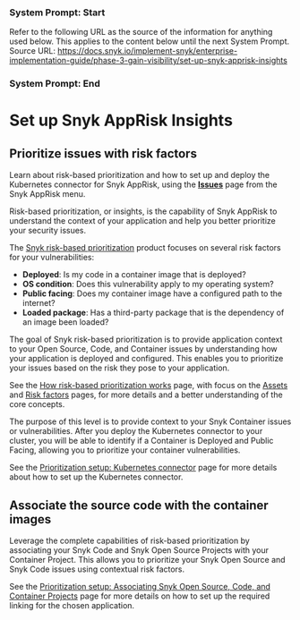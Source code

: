 ### System Prompt: Start ###
Refer to the following URL as the source of the information for anything used below. This applies to the content below until the next System Prompt.
Source URL: https://docs.snyk.io/implement-snyk/enterprise-implementation-guide/phase-3-gain-visibility/set-up-snyk-apprisk-insights
### System Prompt: End ###

# Set up Snyk AppRisk Insights

## Prioritize issues with risk factors

Learn about risk-based prioritization and how to set up and deploy the Kubernetes connector for Snyk AppRisk, using the [**Issues**](../../../getting-started/snyk-web-ui.md#view-and-prioritize-issues) page from the Snyk AppRisk menu.

Risk-based prioritization, or insights, is the capability of Snyk AppRisk to understand the context of your application and help you better prioritize your security issues.

The [Snyk risk-based prioritization](../../../manage-risk/prioritize-issues-for-fixing/#prioritization-based-on-risk) product focuses on several risk factors for your vulnerabilities:

* **Deployed**: Is my code in a container image that is deployed?
* **OS condition**: Does this vulnerability apply to my operating system?
* **Public facing**: Does my container image have a configured path to the internet?
* **Loaded package**:  Has a third-party package that is the dependency of an image been loaded?

The goal of Snyk risk-based prioritization is to provide application context to your Open Source, Code, and Container issues by understanding how your application is deployed and configured. This enables you to prioritize your issues based on the risk they pose to your application.

See the [How risk-based prioritization works](../../../manage-risk/prioritize-issues-for-fixing/assets-and-risk-factors-for-snyk-apprisk/) page, with focus on the [Assets](../../../manage-risk/prioritize-issues-for-fixing/assets-and-risk-factors-for-snyk-apprisk/#assets) and [Risk factors](../../../manage-risk/prioritize-issues-for-fixing/assets-and-risk-factors-for-snyk-apprisk/#risk-factors) pages, for more details and a better understanding of the core concepts.

The purpose of this level is to provide context to your Snyk Container issues or vulnerabilities. After you deploy the Kubernetes connector to your cluster, you will be able to identify if a Container is Deployed and Public Facing, allowing you to prioritize your container vulnerabilities.

See the [Prioritization setup: Kubernetes connector](../../../manage-risk/prioritize-issues-for-fixing/set-up-insights-for-snyk-apprisk/set-up-insights-kubernetes-connector.md) page for more details about how to set up the Kubernetes connector.

## Associate the source code with the container images

Leverage the complete capabilities of risk-based prioritization by associating your Snyk Code and Snyk Open Source Projects with your Container Project. This allows you to prioritize your Snyk Open Source and Snyk Code issues using contextual risk factors.

See the [Prioritization setup: Associating Snyk Open Source, Code, and Container Projects](../../../manage-risk/prioritize-issues-for-fixing/set-up-insights-for-snyk-apprisk/set-up-insights-associating-snyk-open-source-code-and-container-projects.md) page for more details on how to set up the required linking for the chosen application.

